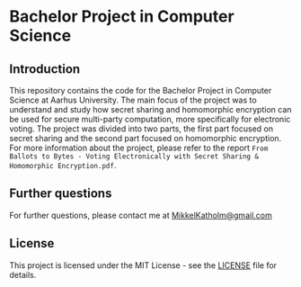 # Bachelor Project in Computer Science

## Introduction
This repository contains the code for the Bachelor Project in Computer Science at Aarhus University. The main focus of the project was to understand and study how secret sharing and homomorphic encryption can be used for secure multi-party computation, more specifically for electronic voting. The project was divided into two parts, the first part focused on secret sharing and the second part focused on homomorphic encryption. For more information about the project, please refer to the report `From Ballots to Bytes - Voting Electronically with Secret Sharing & Homomorphic Encryption.pdf`.


## Further questions
For further questions, please contact me at 
[MikkelKatholm@gmail.com](mailto:MikkelKatholm@gmail.com)

## License
This project is licensed under the MIT License - see the [LICENSE](LICENSE) file for details.